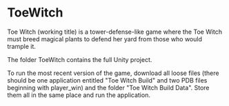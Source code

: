 # ToeWitch
Toe Witch (working title) is a tower-defense-like game where the Toe Witch must breed magical plants to defend her yard from those who would trample it.

The folder ToeWitch contains the full Unity project.

To run the most recent version of the game, download all loose files (there should be one application entitled "Toe Witch Build" and two PDB files beginning with player_win) and the folder "Toe Witch Build Data". Store them all in the same place and run the application.
